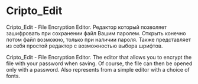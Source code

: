 # Cripto_Edit
Cripto_Edit - File Encryption Editor. 
  Редактор который позволяет зашифровать при сохранении файл Вашим паролем.
Открыть конечно потом файл возможно, только при наличии пароля. Также представляет
из себя простой редактор с возможностью выбора шрифтов.

Cripto_Edit - File Encryption Editor. 
The editor that allows you to encrypt the file with your password when saving.
Of course, the file can then be opened only with a password. Also represents
from a simple editor with a choice of fonts.
